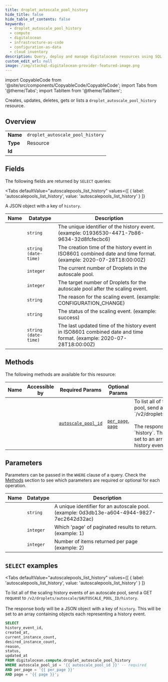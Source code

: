 ```yaml
--- 
title: droplet_autoscale_pool_history
hide_title: false
hide_table_of_contents: false
keywords:
  - droplet_autoscale_pool_history
  - compute
  - digitalocean
  - infrastructure-as-code
  - configuration-as-data
  - cloud inventory
description: Query, deploy and manage digitalocean resources using SQL
custom_edit_url: null
image: /img/stackql-digitalocean-provider-featured-image.png
---
```


import CopyableCode from '@site/src/components/CopyableCode/CopyableCode';
import Tabs from '@theme/Tabs';
import TabItem from '@theme/TabItem';

Creates, updates, deletes, gets or lists a <code>droplet_autoscale_pool_history</code> resource.

## Overview
<table><tbody>
<tr><td><b>Name</b></td><td><code>droplet_autoscale_pool_history</code></td></tr>
<tr><td><b>Type</b></td><td>Resource</td></tr>
<tr><td><b>Id</b></td><td><CopyableCode code="digitalocean.compute.droplet_autoscale_pool_history" /></td></tr>
</tbody></table>

## Fields

The following fields are returned by `SELECT` queries:

<Tabs
    defaultValue="autoscalepools_list_history"
    values={[
        { label: 'autoscalepools_list_history', value: 'autoscalepools_list_history' }
    ]}
>
<TabItem value="autoscalepools_list_history">

A JSON object with a key of `history`.

<table>
<thead>
    <tr>
    <th>Name</th>
    <th>Datatype</th>
    <th>Description</th>
    </tr>
</thead>
<tbody>
<tr>
    <td><CopyableCode code="history_event_id" /></td>
    <td><code>string</code></td>
    <td>The unique identifier of the history event. (example: 01936530-4471-7b86-9634-32d8fcfecbc6)</td>
</tr>
<tr>
    <td><CopyableCode code="created_at" /></td>
    <td><code>string (date-time)</code></td>
    <td>The creation time of the history event in ISO8601 combined date and time format. (example: 2020-07-28T18:00:00Z)</td>
</tr>
<tr>
    <td><CopyableCode code="current_instance_count" /></td>
    <td><code>integer</code></td>
    <td>The current number of Droplets in the autoscale pool.</td>
</tr>
<tr>
    <td><CopyableCode code="desired_instance_count" /></td>
    <td><code>integer</code></td>
    <td>The target number of Droplets for the autoscale pool after the scaling event.</td>
</tr>
<tr>
    <td><CopyableCode code="reason" /></td>
    <td><code>string</code></td>
    <td>The reason for the scaling event. (example: CONFIGURATION_CHANGE)</td>
</tr>
<tr>
    <td><CopyableCode code="status" /></td>
    <td><code>string</code></td>
    <td>The status of the scaling event. (example: success)</td>
</tr>
<tr>
    <td><CopyableCode code="updated_at" /></td>
    <td><code>string (date-time)</code></td>
    <td>The last updated time of the history event in ISO8601 combined date and time format. (example: 2020-07-28T18:00:00Z)</td>
</tr>
</tbody>
</table>
</TabItem>
</Tabs>

## Methods

The following methods are available for this resource:

<table>
<thead>
    <tr>
    <th>Name</th>
    <th>Accessible by</th>
    <th>Required Params</th>
    <th>Optional Params</th>
    <th>Description</th>
    </tr>
</thead>
<tbody>
<tr>
    <td><a href="#autoscalepools_list_history"><CopyableCode code="autoscalepools_list_history" /></a></td>
    <td><CopyableCode code="select" /></td>
    <td><a href="#parameter-autoscale_pool_id"><code>autoscale_pool_id</code></a></td>
    <td><a href="#parameter-per_page"><code>per_page</code></a>, <a href="#parameter-page"><code>page</code></a></td>
    <td>To list all of the scaling history events of an autoscale pool, send a GET request to `/v2/droplets/autoscale/$AUTOSCALE_POOL_ID/history`.<br /><br />The response body will be a JSON object with a key of `history`. This will be<br />set to an array containing objects each representing a history event. <br /></td>
</tr>
</tbody>
</table>

## Parameters

Parameters can be passed in the `WHERE` clause of a query. Check the [Methods](#methods) section to see which parameters are required or optional for each operation.

<table>
<thead>
    <tr>
    <th>Name</th>
    <th>Datatype</th>
    <th>Description</th>
    </tr>
</thead>
<tbody>
<tr id="parameter-autoscale_pool_id">
    <td><CopyableCode code="autoscale_pool_id" /></td>
    <td><code>string</code></td>
    <td>A unique identifier for an autoscale pool. (example: 0d3db13e-a604-4944-9827-7ec2642d32ac)</td>
</tr>
<tr id="parameter-page">
    <td><CopyableCode code="page" /></td>
    <td><code>integer</code></td>
    <td>Which 'page' of paginated results to return. (example: 1)</td>
</tr>
<tr id="parameter-per_page">
    <td><CopyableCode code="per_page" /></td>
    <td><code>integer</code></td>
    <td>Number of items returned per page (example: 2)</td>
</tr>
</tbody>
</table>

## `SELECT` examples

<Tabs
    defaultValue="autoscalepools_list_history"
    values={[
        { label: 'autoscalepools_list_history', value: 'autoscalepools_list_history' }
    ]}
>
<TabItem value="autoscalepools_list_history">

To list all of the scaling history events of an autoscale pool, send a GET request to `/v2/droplets/autoscale/$AUTOSCALE_POOL_ID/history`.<br /><br />The response body will be a JSON object with a key of `history`. This will be<br />set to an array containing objects each representing a history event. <br />

```sql
SELECT
history_event_id,
created_at,
current_instance_count,
desired_instance_count,
reason,
status,
updated_at
FROM digitalocean.compute.droplet_autoscale_pool_history
WHERE autoscale_pool_id = '{{ autoscale_pool_id }}' -- required
AND per_page = '{{ per_page }}'
AND page = '{{ page }}';
```
</TabItem>
</Tabs>

